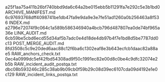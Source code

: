 a25f1aa75a411b26bf740bbd9da6c64a2be015ebb5b11291fa7e292c5e3b1bd0  ARCHIVE_MANIFEST.md
6c97693768dff4098741be1db47fa9e9da9e3e7fe51ad1260a0b256463a8f536  INDEX.md
a2796e72074f9c064c1a589b586346940a4bcb796d487807ea0de74bf965a36e  LINK_AUDIT.md
6cb59be5cbd6ecd55d34af5b7adc0e4d18de4db97b4f7e1bd8d5be7787dd0c13  POST_MERGE_AUDIT.md
8fd3508c5c9e20ded6aac88c12f6ba6c1302eaf8e3b643ecfcb1daac82a88ae5  RAW_anchors_check.txt
0ec4a0999dc5ef42fbd54308ad9f50c1991ec82e00d8c0be4c9dfc32074e2b5b  RAW_incident_audit_postqa.txt
dbc08b593246c285c38ab9b09cb0f59b29c08d39ec6107cda09d4192e1e0c129  RAW_incident_links_postqa.txt
